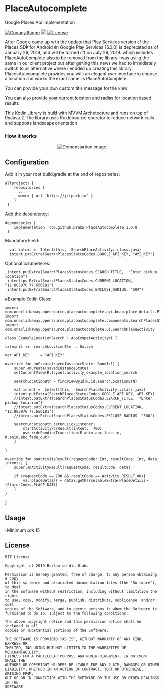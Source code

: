 PlaceAutocomplete
========
Google Places Api Implementation

[![Codacy Badge](https://api.codacy.com/project/badge/Grade/34c0864ec96f4ce8a094a60d040e7ff7)](https://www.codacy.com/app/Drabu/PlaceAutocomplete?utm_source=github.com&amp;utm_medium=referral&amp;utm_content=Drabu/PlaceAutocomplete&amp;utm_campaign=Badge_Grade)
[![](https://jitpack.io/v/Drabu/PlaceAutocomplete.svg)](https://jitpack.io/#Drabu/PlaceAutocomplete)
[![License](https://img.shields.io/badge/License-Apache%202.0-blue.svg)](https://opensource.org/licenses/Apache-2.0)

After Google came up with the update that Play Services version of the Places SDK for Android (in Google Play Services 16.0.0) is deprecated as of January 29, 2019, and will be turned off on July 29, 2019.
which includes PlaceAutoComplete also to be removed from the library.I was using the same in our client project but after getting this news we had to immidiately switch to an alternative where i endded up creating this library,  PlacesAutocomplete provides you with an elegant user interface to choose a location and works the exact same as PlaceAutoComplete.

You can provide your own custom title message for the view 

You can also provide your current location and radius for location based results

This Kotlin Library is build with MVVM Archetecture and runs on top of RxJava 2. The library uses Rx debounce operator to reduce network calls and supports landscape orientation   

### How it works

<p align="center">
    <img src="demo.gif" alt="Demonstartion image."/>
</p>

Configuration
-------------


Add it in your root build.gradle at the end of repositories:
    
    allprojects {
        repositories {
          ...
          maven { url 'https://jitpack.io' }
        }
     }
Add the dependency: 

    dependencies {
		implementation 'com.github.Drabu:PlaceAutocomplete:1.0.0'
	 }

Mandatory Field: 
        
 	  val intent =  Intent(this,  SearchPlaceActivity::class.java)
      intent.putExtra(SearchPlacesStatusCodes.GOOGLE_API_KEY, "API_KEY")
	
Optional parameteres: 
        
     intent.putExtra(SearchPlacesStatusCodes.SEARCH_TITLE,  "Enter pickup location")
     intent.putExtra(SearchPlacesStatusCodes.CURRENT_LOCATION, "12.885970,77.656181")
     intent.putExtra(SearchPlacesStatusCodes.ENCLOSE_RADIUS, "500")



#Example Kotlin Class: 

    import com.oneclickaway.opensource.placeautocomplete.api.bean.place_details.PlaceDetails
    import com.oneclickaway.opensource.placeautocomplete.components.SearchPlacesStatusCodes
    import com.oneclickaway.opensource.placeautocomplete.ui.SearchPlaceActivity
    
    class ExampleLocationSearch : AppCompatActivity() {

    lateinit var searchLocationBtn  : Button

    var API_KEY     = "API_KEY"

    override fun onCreate(savedInstanceState: Bundle?) {
        super.onCreate(savedInstanceState)
        setContentView(R.layout.activity_example_location_search)

        searchLocationBtn = findViewById(R.id.searchLocationBTN)

        val intent =  Intent(this,  SearchPlaceActivity::class.java)
        intent.putExtra(SearchPlacesStatusCodes.GOOGLE_API_KEY, API_KEY)
        //intent.putExtra(SearchPlacesStatusCodes.SEARCH_TITLE,  "Enter pickup location")
        //intent.putExtra(SearchPlacesStatusCodes.CURRENT_LOCATION, "12.885970,77.656181")
        //intent.putExtra(SearchPlacesStatusCodes.ENCLOSE_RADIUS, "500")

        searchLocationBtn.setOnClickListener{
            startActivityForResult(intent,  700)
            overridePendingTransition(R.anim.abc_fade_in, R.anim.abc_fade_out)
        }

    }

    override fun onActivityResult(requestCode: Int, resultCode: Int, data: Intent?) {
        super.onActivityResult(requestCode, resultCode, data)

        if (requestCode == 700 && resultCode == Activity.RESULT_OK){
            val placeDetails = data?.getParcelableExtra<PlaceDetails>(StatusCodes.PLACE_DATA)
        }
    }
  }
   
Usage
-----
-Minimum sdk 15

License
-----
	MIT License

	Copyright (c) 2019 Burhan ud din Drabu

	Permission is hereby granted, free of charge, to any person obtaining a copy
	of this software and associated documentation files (the "Software"), to deal
	in the Software without restriction, including without limitation the rights
	to use, copy, modify, merge, publish, distribute, sublicense, and/or sell
	copies of the Software, and to permit persons to whom the Software is
	furnished to do so, subject to the following conditions:

	The above copyright notice and this permission notice shall be included in all
	copies or substantial portions of the Software.

	THE SOFTWARE IS PROVIDED "AS IS", WITHOUT WARRANTY OF ANY KIND, EXPRESS OR
	IMPLIED, INCLUDING BUT NOT LIMITED TO THE WARRANTIES OF MERCHANTABILITY,
	FITNESS FOR A PARTICULAR PURPOSE AND NONINFRINGEMENT. IN NO EVENT SHALL THE
	AUTHORS OR COPYRIGHT HOLDERS BE LIABLE FOR ANY CLAIM, DAMAGES OR OTHER
	LIABILITY, WHETHER IN AN ACTION OF CONTRACT, TORT OR OTHERWISE, ARISING FROM,
	OUT OF OR IN CONNECTION WITH THE SOFTWARE OR THE USE OR OTHER DEALINGS IN THE
	SOFTWARE.
	
